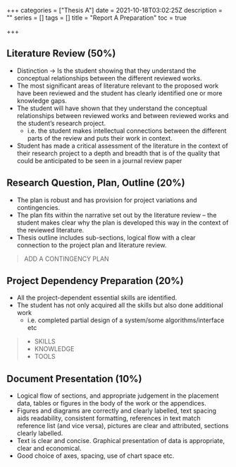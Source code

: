 +++
categories = ["Thesis A"]
date = 2021-10-18T03:02:25Z
description = ""
series = []
tags = []
title = "Report A Preparation"
toc = true

+++
## Literature Review (50%)

* Distinction -> Is the student showing that they understand the conceptual relationships between the different reviewed works.
* The most significant areas of literature relevant to the proposed work have been reviewed and the student has clearly identified one or more knowledge gaps.
* The student will have shown that they understand the conceptual relationships between reviewed works and between reviewed works and the student’s research project.
  * i.e. the student makes intellectual connections between the different parts of the review and puts their work in context.
* Student has made a critical assessment of the literature in the context of their research project to a depth and breadth that is of the quality that could be anticipated to be seen in a journal review paper

## Research Question, Plan, Outline (20%)

* The plan is robust and has provision for project variations and contingencies.
* The plan fits within the narrative set out by the literature review – the student makes clear why the plan is developed this way in the context of the reviewed literature. 
* Thesis outline includes sub-sections, logical flow with a clear connection to the project plan and literature review.

> ADD A CONTINGENCY PLAN

## Project Dependency Preparation (20%)

* All the project-dependent essential skills are identified.
* The student has not only acquired all the skills but also done additional work
  * i.e. completed partial design of a system/some algorithms/interface etc

> * SKILLS
> * KNOWLEDGE
> * TOOLS

## Document Presentation (10%)

* Logical flow of sections, and appropriate judgement in the placement data, tables or figures in the body of the work or the appendices.
* Figures and diagrams are correctly and clearly labelled, text spacing aids readability, consistent formatting, references in text match reference list (and vice versa), pictures are clear and attributed, sections clearly labelled.
* Text is clear and concise. Graphical presentation of data is appropriate, clear and economical.
* Good choice of axes, spacing, use of chart space etc.
